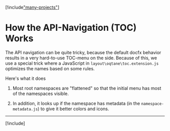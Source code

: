 ﻿---
uid: Abyss.Contribute.Docs.Build.TocCustomizations
---

[!include["many-projects"](../_docs-for-many-projects.md)]

# How the API-Navigation (TOC) Works

The API navigation can be quite tricky, because the default docfx behavior results in a very hard-to-use TOC-menu on the side.
Because of this, we use a special trick where a JavaScript in `layout\oqtane\toc.extension.js` optimizes the names based on some rules.

Here's what it does

1. Most root namespaces are "flattened" so that the initial menu has most of the namespaces visible.

1. In addition, it looks up if the namespace has metadata (in the `namespace-metadata.js`) to give it better colors and icons.

---

[!include[](~/shared/authors/iJungleboy/_main-author.md)]
